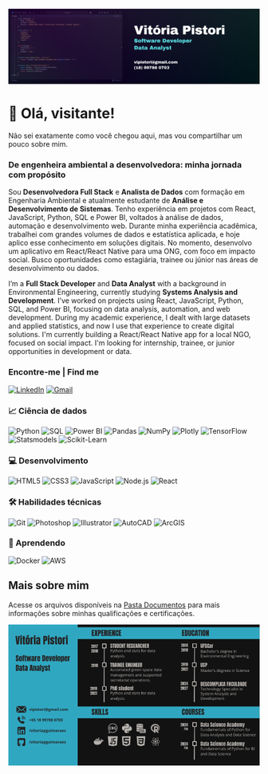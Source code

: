 ![capa](https://github.com/vitoriapguimaraes/vitoriapguimaraes/blob/main/image/Capa.png)

# 👋 Olá, visitante!
Não sei exatamente como você chegou aqui, mas vou compartilhar um pouco sobre mim. 

### De engenheira ambiental a desenvolvedora: minha jornada com propósito

<p>Sou <strong>Desenvolvedora Full Stack</strong> e <strong>Analista de Dados</strong> com formação em Engenharia Ambiental e atualmente estudante de <strong>Análise e Desenvolvimento de Sistemas</strong>. Tenho experiência em projetos com React, JavaScript, Python, SQL e Power BI, voltados à análise de dados, automação e desenvolvimento web. Durante minha experiência acadêmica, trabalhei com grandes volumes de dados e estatística aplicada, e hoje aplico esse conhecimento em soluções digitais. No momento, desenvolvo um aplicativo em React/React Native para uma ONG, com foco em impacto social. Busco oportunidades como estagiária, trainee ou júnior nas áreas de desenvolvimento ou dados.</p>

<p>I’m a <strong>Full Stack Developer</strong> and <strong>Data Analyst</strong> with a background in Environmental Engineering, currently studying <strong>Systems Analysis and Development</strong>. I’ve worked on projects using React, JavaScript, Python, SQL, and Power BI, focusing on data analysis, automation, and web development. During my academic experience, I dealt with large datasets and applied statistics, and now I use that experience to create digital solutions. I'm currently building a React/React Native app for a local NGO, focused on social impact. I'm looking for internship, trainee, or junior opportunities in development or data.</p>

### Encontre-me | Find me

<a href="https://www.linkedin.com/in/vitoriapguimaraes/"><img src="https://img.shields.io/badge/-in/vitoriapguimaraes-0077B5?style=for-the-badge" alt="LinkedIn"/></a> 
<a href="mailto:vipistori@gmail.com"><img src="https://img.shields.io/badge/-vipistori@gmail.com-D14836?style=for-the-badge" alt="Gmail"/></a>

### 📈 Ciência de dados
![Python](https://img.shields.io/badge/-Python-000000?style=for-the-badge&logo=python&logoColor=white)
![SQL](https://img.shields.io/badge/-SQL-000000?style=for-the-badge&logo=sqlite&logoColor=white)
![Power BI](https://img.shields.io/badge/-Power_BI-000000?style=for-the-badge)
![Pandas](https://img.shields.io/badge/-Pandas-000000?style=for-the-badge&logo=pandas&logoColor=white)
![NumPy](https://img.shields.io/badge/-NumPy-000000?style=for-the-badge&logo=numpy&logoColor=white)
![Plotly](https://img.shields.io/badge/-Plotly-000000?style=for-the-badge&logo=plotly&logoColor=white)
![TensorFlow](https://img.shields.io/badge/-TensorFlow-000000?style=for-the-badge&logo=tensorflow&logoColor=white)
![Statsmodels](https://img.shields.io/badge/-Statsmodels-000000?style=for-the-badge)
![Scikit-Learn](https://img.shields.io/badge/-Scikit_Learn-000000?style=for-the-badge&logo=scikitlearn&logoColor=white)

### 💻 Desenvolvimento
![HTML5](https://img.shields.io/badge/-HTML5-000000?style=for-the-badge&logo=html5&logoColor=white)
![CSS3](https://img.shields.io/badge/-CSS3-000000?style=for-the-badge&logo=css3&logoColor=white)
![JavaScript](https://img.shields.io/badge/-JavaScript-000000?style=for-the-badge&logo=javascript&logoColor=white)
![Node.js](https://img.shields.io/badge/-Node.js-000000?style=for-the-badge&logo=node.js&logoColor=white)
![React](https://img.shields.io/badge/-React-000000?style=for-the-badge&logo=react&logoColor=white)

### 🛠 Habilidades técnicas
![Git](https://img.shields.io/badge/-Git-000000?style=for-the-badge&logo=git&logoColor=white)
![Photoshop](https://img.shields.io/badge/-Photoshop-000000?style=for-the-badge&logo=adobephotoshop&logoColor=white)
![Illustrator](https://img.shields.io/badge/-Illustrator-000000?style=for-the-badge&logo=adobeillustrator&logoColor=white)
![AutoCAD](https://img.shields.io/badge/-AutoCAD-000000?style=for-the-badge&logo=autocad&logoColor=white)
![ArcGIS](https://img.shields.io/badge/-ArcGIS-000000?style=for-the-badge&logo=arcgis&logoColor=white)

### 📓 Aprendendo
![Docker](https://img.shields.io/badge/-Docker-000000?style=for-the-badge&logo=docker&logoColor=white)
![AWS](https://img.shields.io/badge/-AWS-000000?style=for-the-badge&logo=amazonwebservices&logoColor=white)

## Mais sobre mim
Acesse os arquivos disponíveis na [Pasta Documentos](https://github.com/vitoriapguimaraes/vitoriapguimaraes/tree/main/DOCUMENTOS) para mais informações sobre minhas qualificações e certificações.

![Resume](https://github.com/vitoriapguimaraes/vitoriapguimaraes/blob/main/image/ResumeImg-VitoriaPistori.png)

<!-- 
<p>:bookmark_tabs: Estatísticas:</p>
<div style="display: flex; align-items: center;">
    <img src="https://github-readme-stats.vercel.app/api?username=vitoriapguimaraes&show_icons=true&locale=en" alt="vitoriapguimaraes" style="margin-right: 20px;"/>
    <img src="https://github-readme-stats.vercel.app/api/top-langs?username=vitoriapguimaraes&show_icons=true&locale=en&layout=compact" alt="vitoriapguimaraes"/>
</div>

## 🎓 Estudando na Faculdade
![ADS](https://github.com/vitoriapguimaraes/vitoriapguimaraes/blob/main/image/ADS-Disciplinas.png)

Acesse os arquivos disponíveis na pasta <a href="https://github.com/vitoriapguimaraes/vitoriapguimaraes/tree/main/DOCUMENTOS"><img src="https://img.shields.io/badge/-Documentos-000000?style=plastic" alt="Pasta Documentos"/></a> para mais informações sobre minhas qualificações e certificações.

## 📝 Informações Detalhadas
- 👤 **Nome:** [Seu Nome Aqui]   
- 🎂 **Idade:** [Sua Idade]   
- 📍 **Localização:** [Cidade - Estado, País]   
- 💻 **Stack:** [Liste as tecnologias que você utiliza, por exemplo: PHP, Laravel, React, etc.]   
- 📚 **Aprendizado Atual:** [Tecnologias ou linguagens que você está estudando]   
- 🎓 **Formação:** [Seu grau acadêmico ou cursos relevantes]   
- 🏆 **Conquistas:** [Prêmios ou reconhecimentos, se houver]   

## 😎 Curiosidades sobre Mim
- 🎸 Sou apaixonado(a) por música e, ao longo dos anos, explorei diversos instrumentos e estilos. 
- 💡 Comecei a programar em **[Ano]** e, desde então, venho me desafiando e aprendendo coisas novas.   
- 🤗 Acredito no poder da colaboração e estou sempre disposto(a) a ajudar quem busca evoluir na área de tecnologia.   
- 🌐 Tenho experiência em diversos projetos, desde servidores de jogos até aplicações web, o que me proporcionou uma visão ampla do desenvolvimento.

versão 2 badges
[![My Skills](https://skillicons.dev/icons?i=js,html,css,nodejs,react,git,docker,aws)](https://skillicons.dev)

-->
